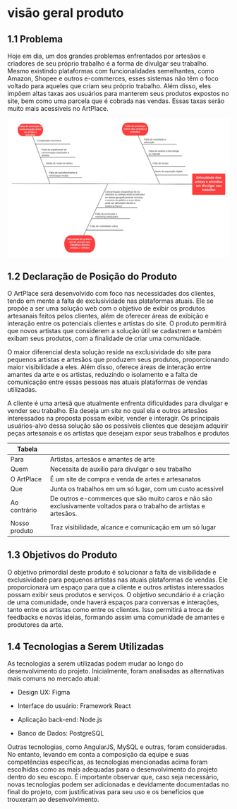 # visão geral produto

## 1.1 Problema

Hoje em dia, um dos grandes problemas enfrentados por artesãos e criadores de seu próprio trabalho é a forma de divulgar seu trabalho. Mesmo existindo plataformas com funcionalidades semelhantes, como Amazon, Shopee e outros e-commerces, esses sistemas não têm o foco voltado para aqueles que criam seu próprio trabalho. Além disso, eles impõem altas taxas aos usuários para manterem seus produtos expostos no site, bem como uma parcela que é cobrada nas vendas. Essas taxas serão muito mais acessíveis no ArtPlace.

![Image title](assets/Ishikawaa.jpg)

## 1.2 Declaração de Posição do Produto

O ArtPlace será desenvolvido com foco nas necessidades dos clientes, tendo em mente a falta de exclusividade nas plataformas atuais. Ele se propõe a ser uma solução web com o objetivo de exibir os produtos artesanais feitos pelos clientes, além de oferecer áreas de exibição e interação entre os potenciais clientes e artistas do site. O produto permitirá que novos artistas que considerem a solução útil se cadastrem e também exibam seus produtos, com a finalidade de criar uma comunidade.

 O maior diferencial desta solução reside na exclusividade do site para pequenos artistas e artesãos que produzem seus produtos, proporcionando maior visibilidade a eles. Além disso, oferece áreas de interação entre amantes da arte e os artistas, reduzindo o isolamento e a falta de comunicação entre essas pessoas nas atuais plataformas de vendas utilizadas. 

A cliente é uma artesã que atualmente enfrenta dificuldades para divulgar e vender seu trabalho. Ela deseja um site no qual ela e outros artesãos interessados na proposta possam exibir, vender e interagir. Os principais usuários-alvo dessa solução são os possíveis clientes que desejam adquirir peças artesanais e os artistas que desejam expor seus trabalhos e produtos

|   Tabela    |                                                      |
|--------------------|---------------------------------------------------------------|
| Para | Artistas, artesãos e amantes de arte   | 
| Quem |Necessita de auxílio para divulgar o seu trabalho       | 
| O ArtPlace | É um site de compra e venda de artes e artesanatos     |  
| Que | Junta os trabalhos em um só lugar, com um custo acessível |   
| Ao contrário | De outros e-commerces que são muito caros e não são exclusivamente voltados para o trabalho de artistas e artesãos.     | 
| Nosso produto |Traz visibilidade, alcance e comunicação em um só lugar    | 

## 1.3 Objetivos do Produto

O objetivo primordial deste produto é solucionar a falta de visibilidade e exclusividade para pequenos artistas nas atuais plataformas de vendas. Ele proporcionará um espaço para que a cliente e outros artistas interessados possam exibir seus produtos e serviços. O objetivo secundário é a criação de uma comunidade, onde haverá espaços para conversas e interações, tanto entre os artistas como entre os clientes. Isso permitirá a troca de feedbacks e novas ideias, formando assim uma comunidade de amantes e produtores da arte.

## 1.4 Tecnologias a Serem Utilizadas

As tecnologias a serem utilizadas podem mudar ao longo do desenvolvimento do projeto. Inicialmente, foram analisadas as alternativas mais comuns no mercado atual:

- Design UX: Figma

- Interface do usuário: Framework React

- Aplicação back-end: Node.js

- Banco de Dados: PostgreSQL

Outras tecnologias, como AngularJS, MySQL e outras, foram consideradas. No entanto, levando em conta a composição da equipe e suas competências específicas, as tecnologias mencionadas acima foram escolhidas como as mais adequadas para o desenvolvimento do projeto dentro do seu escopo. É importante observar que, caso seja necessário, novas tecnologias podem ser adicionadas e devidamente documentadas no final do projeto, com justificativas para seu uso e os benefícios que trouxeram ao desenvolvimento.
